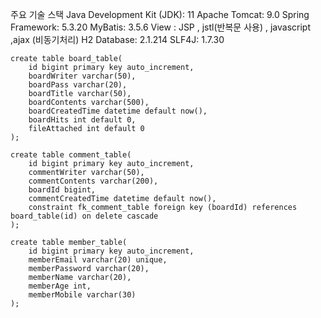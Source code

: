 주요 기술 스택
Java Development Kit (JDK): 11
Apache Tomcat: 9.0
Spring Framework: 5.3.20
MyBatis: 3.5.6
View : JSP , jstl(반복문 사용) , javascript ,ajax (비동기처리) 
H2 Database: 2.1.214
SLF4J: 1.7.30

```
create table board_table(
    id bigint primary key auto_increment,
    boardWriter varchar(50),
    boardPass varchar(20),
    boardTitle varchar(50),
    boardContents varchar(500),
    boardCreatedTime datetime default now(),
    boardHits int default 0,
    fileAttached int default 0
);

create table comment_table(
    id bigint primary key auto_increment,
    commentWriter varchar(50),
    commentContents varchar(200),
    boardId bigint,
    commentCreatedTime datetime default now(),
    constraint fk_comment_table foreign key (boardId) references board_table(id) on delete cascade
);

create table member_table(
	id bigint primary key auto_increment,
    memberEmail varchar(20) unique,
    memberPassword varchar(20),
    memberName varchar(20),
    memberAge int,
    memberMobile varchar(30)
); 
```
